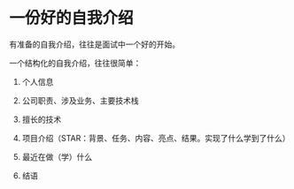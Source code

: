 # 一份好的自我介绍

有准备的自我介绍，往往是面试中一个好的开始。

一个结构化的自我介绍，往往很简单：

1. 个人信息

2. 公司职责、涉及业务、主要技术栈

3. 擅长的技术

4. 项目介绍（STAR：背景、任务、内容、亮点、结果。实现了什么学到了什么）

5. 最近在做（学）什么

6. 结语